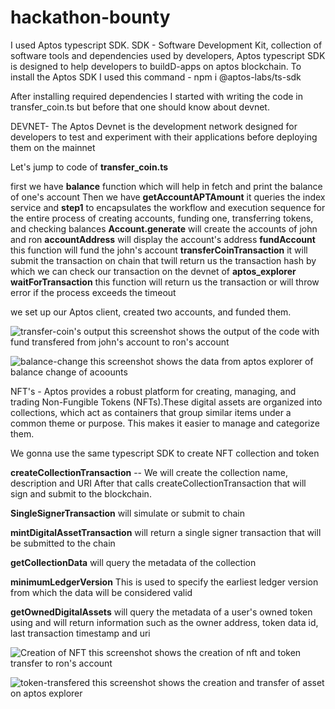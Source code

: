 # hackathon-bounty

**<transfer-coin>**

I used Aptos typescript SDK. SDK - Software Development Kit, collection of software tools and dependencies used by developers,
Aptos typescript SDK is designed to help developers to buildD-apps on aptos blockchain.
To install the Aptos SDK I used this command  - npm i @aptos-labs/ts-sdk 

After installing required dependencies I started with writing the code in transfer_coin.ts but before that one should know about devnet.

DEVNET- The Aptos Devnet is the development network designed for developers to test and experiment with their applications before deploying them on the mainnet

Let's jump to code of **transfer_coin.ts**

first we have **balance** function which will help in fetch and print the balance of one's account
Then we have **getAccountAPTAmount** it queries the index service
and **step1**  to encapsulates the workflow and execution sequence for the entire process of creating accounts, funding one, transferring tokens, and checking balances
**Account.generate** will create the accounts of john and ron
**accountAddress** will display the account's address
**fundAccount** this function will fund the john's account
**transferCoinTransaction** it will submit the transaction on chain that twill return us the transaction hash by which we can check our transaction on the devnet of **aptos_explorer** 
**waitForTransaction** this function will return us the transaction or will throw error if the process exceeds the timeout

we set up our Aptos client, created two accounts, and funded them.

![transfer-coin's output](https://github.com/user-attachments/assets/b5ba7e3b-ed44-41d7-bb82-059884282d0e)
this screenshot shows the output of the code with fund transfered from john's account to ron's account 

![balance-change ](https://github.com/user-attachments/assets/4e520abc-a82f-434e-b256-1f9df4c17d65)
this screenshot shows the data from aptos explorer of balance change of acoounts 



**<creating-nft>**

NFT's - Aptos provides a robust platform for creating, managing, and trading Non-Fungible Tokens (NFTs).These digital assets are
organized into collections, which act as containers that group similar items under a common theme or purpose. This makes it
easier to manage and categorize them.

We gonna use the same typescript SDK to create NFT collection and token

**createCollectionTransaction** -- We will create the  collection name, description and URI
After that calls createCollectionTransaction that will sign and submit to the blockchain.

**SingleSignerTransaction** will simulate or submit to chain

**mintDigitalAssetTransaction** will return a single signer transaction that will be submitted to the chain

**getCollectionData** will query the metadata of the collection

**minimumLedgerVersion** This is used to specify the earliest ledger version from which the data will be considered valid

**getOwnedDigitalAssets** will query the metadata of a user's owned token using and will return information such as the owner address, token data id, last transaction timestamp and uri

![Creation of NFT](https://github.com/user-attachments/assets/1cd4c63f-1a02-4cd1-87e8-1c5c50428c1e)
this screenshot shows the creation of nft and token transfer to ron's account

![token-transfered](https://github.com/user-attachments/assets/10993bb5-0cdf-477f-9e31-7a40457d6f65)
this screenshot shows the creation and transfer of asset on aptos explorer


